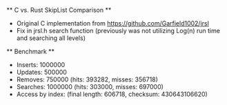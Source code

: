 ** C vs. Rust SkipList Comparison **
- Original C implementation from https://github.com/Garfield1002/jrsl
- Fix in jrsl.h search function (previously was not utilizing Log(n) run time and searching all levels)

** Benchmark **
- Inserts: 1000000
- Updates: 500000
- Removes: 750000 (hits: 393282, misses: 356718)
- Searches: 1000000 (hits: 303000, misses: 697000)
- Access by index:  (final length: 606718, checksum: 430643106620)